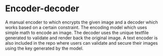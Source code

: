 # Encoder-decoder
A manual encoder to which encrypts the given image and a decoder which works based on a certain constraint.
The encoding model which uses simple math to encode an image. The decoder uses the unique textfile generated to validate and render back the original image.
A text encoder is also included in the repo where users can validate and secure their images using the key generated by the model.
